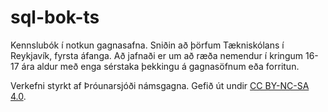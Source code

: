 sql-bok-ts
==========

Kennslubók í notkun gagnasafna. 
Sniðin að þörfum Tækniskólans í Reykjavík, fyrsta áfanga. Að jafnaði er um að ræða nemendur í kringum 16-17 ára aldur með enga sérstaka þekkingu á gagnasöfnum eða forritun.

Verkefni styrkt af Þróunarsjóði námsgagna.
Gefið út undir [CC BY-NC-SA 4.0](http://creativecommons.org/licenses/by-nc-sa/4.0/).
